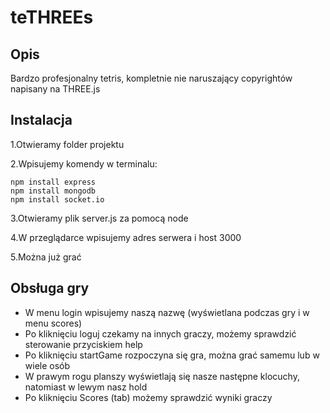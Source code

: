 # teTHREEs

## Opis 
Bardzo profesjonalny tetris, kompletnie nie naruszający copyrightów napisany na THREE.js

## Instalacja

1.Otwieramy folder projektu

2.Wpisujemy komendy w terminalu:
  ```
  npm install express
  npm install mongodb
  npm install socket.io
  ```
3.Otwieramy plik server.js za pomocą node

4.W przeglądarce wpisujemy adres serwera i host 3000

5.Można już grać


## Obsługa gry

- W menu login wpisujemy naszą nazwę (wyświetlana podczas gry i w menu scores)
- Po kliknięciu loguj czekamy na innych graczy, możemy sprawdzić sterowanie przyciskiem help
- Po kliknięciu startGame rozpoczyna się gra, można grać samemu lub w wiele osób
- W prawym rogu planszy wyświetlają się nasze następne klocuchy, natomiast w lewym nasz hold
- Po kliknięciu Scores (tab) możemy sprawdzić wyniki graczy 